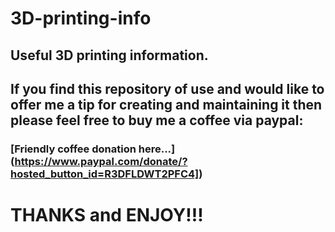# 3D-printing-info

## Useful 3D printing information.

## If you find this repository of use and would like to offer me a tip for creating and maintaining it then please feel free to buy me a coffee via paypal:

### [Friendly coffee donation here...] (https://www.paypal.com/donate/?hosted_button_id=R3DFLDWT2PFC4])

# THANKS and ENJOY!!!
